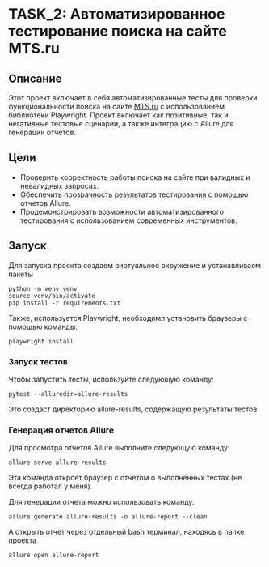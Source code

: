 # TASK_2: Автоматизированное тестирование поиска на сайте MTS.ru

## Описание

Этот проект включает в себя автоматизированные тесты для проверки функциональности поиска на сайте [MTS.ru](https://www.mts.ru) с использованием библиотеки Playwright. Проект включает как позитивные, так и негативные тестовые сценарии, а также интеграцию с Allure для генерации отчетов.

## Цели

- Проверить корректность работы поиска на сайте при валидных и невалидных запросах.
- Обеспечить прозрачность результатов тестирования с помощью отчетов Allure.
- Продемонстрировать возможности автоматизированного тестирования с использованием современных инструментов.

## Запуск

Для запуска проекта создаем виртуальное окружение и устанавливаем пакеты

    python -m venv venv
    source venv/bin/activate
    pip install -r requirements.txt

Также, используется Playwright, необходимл установить браузеры с помощью команды:

    playwright install

### Запуск тестов

Чтобы запустить тесты, используйте следующую команду:
    
    pytest --alluredir=allure-results

Это создаст директорию allure-results, содержащую результаты тестов.

### Генерация отчетов Allure

Для просмотра отчетов Allure выполните следующую команду:

    allure serve allure-results

Эта команда откроет браузер с отчетом о выполненных тестах (не всегда работал у меня).

Для генерации отчета можно использовать команду.

    allure generate allure-results -o allure-report --clean

А открыть отчет через отдельный bash терминал, находясь в папке проекта

    allure open allure-report
